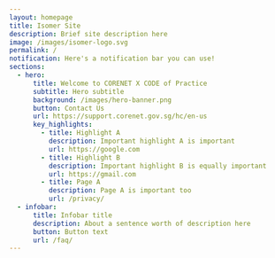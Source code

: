 ```yaml
---
layout: homepage
title: Isomer Site
description: Brief site description here
image: /images/isomer-logo.svg
permalink: /
notification: Here's a notification bar you can use!
sections:
  - hero:
      title: Welcome to CORENET X CODE of Practice
      subtitle: Hero subtitle
      background: /images/hero-banner.png
      button: Contact Us
      url: https://support.corenet.gov.sg/hc/en-us
      key_highlights:
        - title: Highlight A
          description: Important highlight A is important
          url: https://google.com
        - title: Highlight B
          description: Important highlight B is equally important
          url: https://gmail.com
        - title: Page A
          description: Page A is important too
          url: /privacy/
  - infobar:
      title: Infobar title
      description: About a sentence worth of description here
      button: Button text
      url: /faq/
---
```


